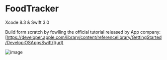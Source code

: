# FoodTracker
Xcode 8.3 &amp; Swift 3.0 

Build form scratch by fowlling the official tutorial released by App company: 
[https://developer.apple.com/library/content/referencelibrary/GettingStarted/DevelopiOSAppsSwift/](url)

![image](https://cloud.githubusercontent.com/assets/22356188/25635386/f1ff0348-2f4b-11e7-8d1e-5917921531d0.png)
